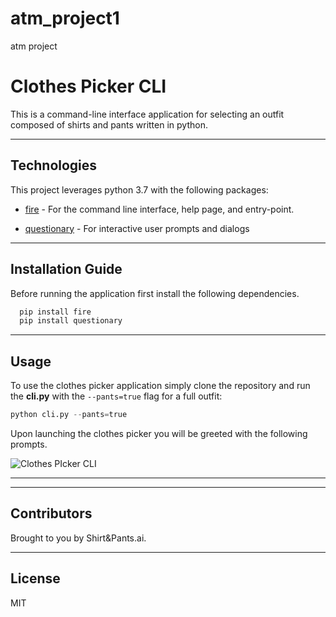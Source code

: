 # atm_project1
atm project 
# Clothes Picker CLI

This is a command-line interface application for selecting an outfit composed of shirts and pants written in python.

---

## Technologies

This project leverages python 3.7 with the following packages:

* [fire](https://github.com/google/python-fire) - For the command line interface, help page, and entry-point.

* [questionary](https://github.com/tmbo/questionary) - For interactive user prompts and dialogs

---

## Installation Guide

Before running the application first install the following dependencies.

```python
  pip install fire
  pip install questionary
```

---

## Usage

To use the clothes picker application simply clone the repository and run the **cli.py** with the `--pants=true` flag for a full outfit:

```python
python cli.py --pants=true
```

Upon launching the clothes picker you will be greeted with the following prompts.

![Clothes PIcker CLI](Images/cli.png)

---

---

## Contributors

Brought to you by Shirt&Pants.ai.

---

## License

MIT
